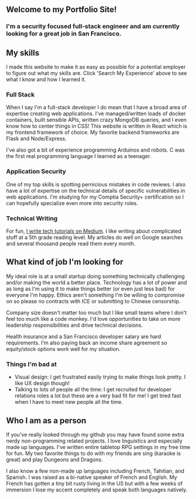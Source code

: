 ## Welcome to my Portfolio Site!
### I'm a security focused full-stack engineer and am currently looking for a great job in San Francisco.

## My skills
I made this website to make it as easy as possible for a potential employer to figure out what my skills are. Click 'Search My Experience' above to see what I know and how I learned it.

### Full Stack
When I say I'm a full-stack developer I do mean that I have a broad area of expertise creating web applications. I've managed/written loads of docker containers, built sensible APIs, written crazy MongoDB queries, and I even know how to center things in CSS! This website is written in React which is my frontend framework of choice. My favorite backend frameworks are Flask and Node/Express.

I've also got a bit of experience programming Arduinos and robots. C was the first real programming language I learned as a teenager.

### Application Security
One of my top skills is spotting pernicious mistakes in code reviews. I also have a lot of expertise on the technical details of specific vulnerabilities in web applications. I'm studying for my Comptia Security+ certification so I can hopefully specialize even more into security roles.

### Technical Writing
For fun, [I write tech tutorials on Medium](https://medium.com/@jasmine.yhumbert). I like writing about complicated stuff at a 5th grade reading level. My articles do well on Google searches and several thousand people read them every month.

## What kind of job I'm looking for
My ideal role is at a small startup doing something technically challenging and/or making the world a better place. Technology has a lot of power and as long as I'm using it to make things better (or even just less bad) for everyone I'm happy. Ethics aren't something I'm be willing to compromise on so please no contracts with ICE or submitting to Chinese censorship.

Company size doesn't matter too much but I like small teams where I don't feel too much like a code monkey. I'd love opportunities to take on more leadership responsibilities and drive technical decisions.

Health insurance and a San Francisco developer salary are hard requirements. I'm also paying back an income share agreement so equity/stock options work well for my situation.

### Things I'm bad at
- Visual design: I get frustrated easily trying to make things look pretty. I like UX design though!
- Talking to lots of people all the time: I get recruited for developer relations roles a lot but these are a very bad fit for me! I get tired fast when I have to meet new people all the time.

## Who I am as a person
If you've really looked through my github you may have found some extra nerdy non-programming related projects. I love linguistics and especially made up languages. I've written entire tabletop RPG settings in my free time for fun. My two favorite things to do with my friends are sing (karaoke is great) and play Dungeons and Dragons.

I also know a few non-made up languages including French, Tahitian, and Spanish. I was raised as a bi-native speaker of French and English. My French has gotten a tiny bit rusty living in the US but with a few weeks of immersion I lose my accent completely and speak both languages natively.